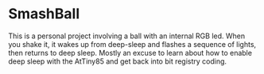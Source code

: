 # SmashBall
This is a personal project involving a ball with an internal RGB led. When you shake it, it wakes up from deep-sleep and flashes a sequence of lights, then returns to deep sleep. Mostly an excuse to learn about how to enable deep sleep with the AtTiny85 and get back into bit registry coding.
